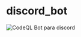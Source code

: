 # discord_bot
![CodeQL](https://github.com/pjpmosteiro/discord_bot/workflows/CodeQL/badge.svg?branch=main)
Bot para discord
